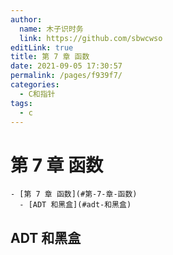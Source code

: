```yaml
---
author: 
  name: 木子识时务
  link: https://github.com/sbwcwso
editLink: true
title: 第 7 章 函数
date: 2021-09-05 17:30:57
permalink: /pages/f939f7/
categories: 
  - C和指针
tags: 
  - c
---
```


# 第 7 章 函数


```markmap
- [第 7 章 函数](#第-7-章-函数)
  - [ADT 和黑盒](#adt-和黑盒)
```


## ADT 和黑盒
